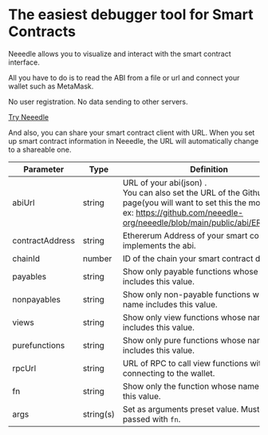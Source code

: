 # The easiest debugger tool for Smart Contracts

Neeedle allows you to visualize and interact with the smart contract interface.

All you have to do is to read the ABI from a file or url and connect your wallet such as MetaMask.

No user registration. No data sending to other servers.

[Try Neeedle](https://neeedle.org/?abiUrl=https%3A%2F%2Fgithub.com%2Fneeedle-org%2Fneeedle%2Fblob%2Fmain%2Fpublic%2Fabi%2FERC20.json&chainId=1&contractAddress=0x6b175474e89094c44da98b954eedeac495271d0f)

And also, you can share your smart contract client with URL.
When you set up smart contract information in Neeedle, the URL will automatically change to a shareable one.

| Parameter       | Type      | Definition                                                                                                                                                                                      |
| --------------- | --------- | ----------------------------------------------------------------------------------------------------------------------------------------------------------------------------------------------- |
| abiUrl          | string    | URL of your abi(json) .<br>You can also set the URL of the Github view page(you will want to set this the most). <br>ex: https://github.com/neeedle-org/neeedle/blob/main/public/abi/ERC20.json |
| contractAddress | string    | Ethererum Address of your smart contract implements the abi.                                                                                                                                    |
| chainId         | number    | ID of the chain your smart contract deployed.                                                                                                                                                   |
| payables        | string    | Show only payable functions whose name includes this value.                                                                                                                                     |
| nonpayables     | string    | Show only non-payable functions whose name includes this value.                                                                                                                                 |
| views           | string    | Show only view functions whose name includes this value.                                                                                                                                        |
| purefunctions   | string    | Show only pure functions whose name includes this value.                                                                                                                                        |
| rpcUrl          | string    | URL of RPC to call view functions without connecting to the wallet.                                                                                                                             |
| fn              | string    | Show only the function whose name matches this value.                                                                                                                                           |
| args            | string(s) | Set as arguments preset value. Must be passed with `fn`.                                                                                                                                        |
